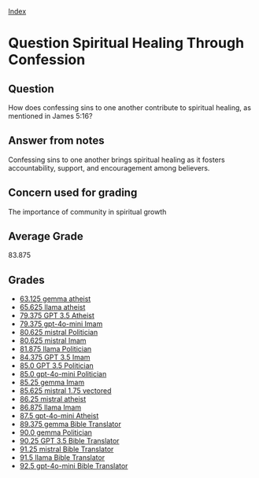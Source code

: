 
[Index](../../index.md)
# Question Spiritual Healing Through Confession
## Question
How does confessing sins to one another contribute to spiritual healing, as mentioned in James 5:16?

## Answer from notes
Confessing sins to one another brings spiritual healing as it fosters accountability, support, and encouragement among believers.

## Concern used for grading
The importance of community in spiritual growth

## Average Grade
83.875

## Grades
 * [63.125 gemma atheist](../answers/gemma_atheist/Spiritual_Healing_Through_Confession.md)
 * [65.625 llama atheist](../answers/llama_atheist/Spiritual_Healing_Through_Confession.md)
 * [79.375 GPT 3.5 Atheist](../answers/GPT_3.5_Atheist/Spiritual_Healing_Through_Confession.md)
 * [79.375 gpt-4o-mini Imam](../answers/gpt-4o-mini_Imam/Spiritual_Healing_Through_Confession.md)
 * [80.625 mistral Politician](../answers/mistral_Politician/Spiritual_Healing_Through_Confession.md)
 * [80.625 mistral Imam](../answers/mistral_Imam/Spiritual_Healing_Through_Confession.md)
 * [81.875 llama Politician](../answers/llama_Politician/Spiritual_Healing_Through_Confession.md)
 * [84.375 GPT 3.5 Imam](../answers/GPT_3.5_Imam/Spiritual_Healing_Through_Confession.md)
 * [85.0 GPT 3.5 Politician](../answers/GPT_3.5_Politician/Spiritual_Healing_Through_Confession.md)
 * [85.0 gpt-4o-mini Politician](../answers/gpt-4o-mini_Politician/Spiritual_Healing_Through_Confession.md)
 * [85.25 gemma Imam](../answers/gemma_Imam/Spiritual_Healing_Through_Confession.md)
 * [85.625 mistral 1.75 vectored](../answers/mistral_1.75_vectored/Spiritual_Healing_Through_Confession.md)
 * [86.25 mistral atheist](../answers/mistral_atheist/Spiritual_Healing_Through_Confession.md)
 * [86.875 llama Imam](../answers/llama_Imam/Spiritual_Healing_Through_Confession.md)
 * [87.5 gpt-4o-mini Atheist](../answers/gpt-4o-mini_Atheist/Spiritual_Healing_Through_Confession.md)
 * [89.375 gemma Bible Translator](../answers/gemma_Bible_Translator/Spiritual_Healing_Through_Confession.md)
 * [90.0 gemma Politician](../answers/gemma_Politician/Spiritual_Healing_Through_Confession.md)
 * [90.25 GPT 3.5 Bible Translator](../answers/GPT_3.5_Bible_Translator/Spiritual_Healing_Through_Confession.md)
 * [91.25 mistral Bible Translator](../answers/mistral_Bible_Translator/Spiritual_Healing_Through_Confession.md)
 * [91.5 llama Bible Translator](../answers/llama_Bible_Translator/Spiritual_Healing_Through_Confession.md)
 * [92.5 gpt-4o-mini Bible Translator](../answers/gpt-4o-mini_Bible_Translator/Spiritual_Healing_Through_Confession.md)

